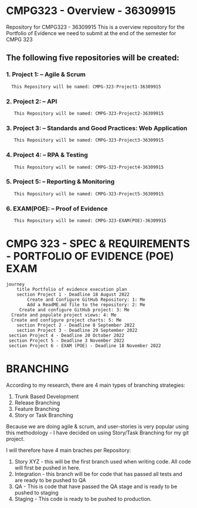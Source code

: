 # CMPG323 - Overview - 36309915
Repository for CMPG323 - 36309915
This is a overview repository for the Portfolio of Evidence we need to submit at the end of the semester for CMPG 323

## The following five repositories will be created: 

### 1. Project 1: – Agile & Scrum
      This Repository will be named: CMPG-323-Project1-36309915

### 2.  Project 2: – API
       This Repository will be named: CMPG-323-Project2-36309915

### 3.  Project 3: – Standards and Good Practices: Web Application
       This Repository will be named: CMPG-323-Project3-36309915
 
### 4.  Project 4: – RPA & Testing
       This Repository will be named: CMPG-323-Project4-36309915

### 5.  Project 5: – Reporting & Monitoring
       This Repository will be named: CMPG-323-Project5-36309915

### 6.  EXAM(POE): – Proof of Evidence
       This Repository will be named: CMPG-323-EXAM(POE)-36309915


# CMPG 323 - SPEC & REQUIREMENTS - PORTFOLIO OF EVIDENCE (POE) EXAM
```mermaid
journey
	title Portfolio of evidence execution plan
	section Project 1 - Deadline 18 August 2022
		Create and Configure GitHub Repository: 1: Me
		Add a ReadME.md file to the repository: 2: Me
	 Create and configure GitHub project: 3: Me
  Create and populate project views: 4: Me
  Create and configure project charts: 5: Me
	section Project 2 - Deadline 8 September 2022
	section Project 3 - Deadline 29 September 2022
 section Project 4 - Deadline 20 October 2022
 section Project 5 - Deadline 3 November 2022
 section Project 6 - EXAM (POE) - Deadline 18 November 2022

```


# BRANCHING

According to my research, there are 4 main types of branching strategies:

1. Trunk Based Development
2. Release Branching
3. Feature Branching
4. Story or Task Branching
	
Because we are doing agile & scrum, and user-stories is very popular using this methodology - I have decided on using Story/Task Branching for my git project.

I will therefore have 4 main braches per Repository:
1. Story XYZ - this will be the first branch used when writing code. All code will first be pushed in here.
2. Integration - this branch will be for code that has passed all tests and are ready to be pushed to QA
3. QA - This is code that have passed the QA stage and is ready to be pushed to staging
4. Staging - This code is ready to be pushed to production.
